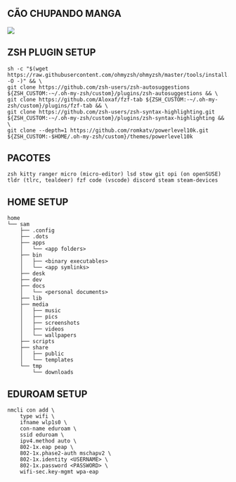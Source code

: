 ## **CÃO CHUPANDO MANGA**

![](https://github.com/SamVeras/Dotfiles/blob/main/c%C3%A3o%20chupando%20manga.gif)


## **ZSH PLUGIN SETUP**

```Sh
sh -c "$(wget https://raw.githubusercontent.com/ohmyzsh/ohmyzsh/master/tools/install.sh -O -)" && \
git clone https://github.com/zsh-users/zsh-autosuggestions ${ZSH_CUSTOM:-~/.oh-my-zsh/custom}/plugins/zsh-autosuggestions && \
git clone https://github.com/Aloxaf/fzf-tab ${ZSH_CUSTOM:-~/.oh-my-zsh/custom}/plugins/fzf-tab && \
git clone https://github.com/zsh-users/zsh-syntax-highlighting.git ${ZSH_CUSTOM:-~/.oh-my-zsh/custom}/plugins/zsh-syntax-highlighting && \
git clone --depth=1 https://github.com/romkatv/powerlevel10k.git ${ZSH_CUSTOM:-$HOME/.oh-my-zsh/custom}/themes/powerlevel10k
```


## **PACOTES**

`zsh kitty ranger micro (micro-editor) lsd stow git opi (on openSUSE) tldr (tlrc, tealdeer) fzf code (vscode) discord steam steam-devices`


## **HOME SETUP**

```
home
└── sam
    ├── .config
    ├── .dots
    ├── apps
    │   └── <app folders>
    ├── bin
    │   ├── <binary executables>
    │   └── <app symlinks>
    ├── desk
    ├── dev
    ├── docs
    │   └── <personal documents>
    ├── lib
    ├── media
    │   ├── music
    │   ├── pics
    │   ├── screenshots
    │   ├── videos
    │   └── wallpapers
    ├── scripts
    ├── share
    │   ├── public
    │   └── templates
    └── tmp
        └── downloads
```


## **EDUROAM SETUP**

```Sh
nmcli con add \
	type wifi \
	ifname wlp1s0 \
	con-name eduroam \
	ssid eduroam \
	ipv4.method auto \
	802-1x.eap peap \
	802-1x.phase2-auth mschapv2 \
	802-1x.identity <USERNAME> \
	802-1x.password <PASSWORD> \
	wifi-sec.key-mgmt wpa-eap
```
